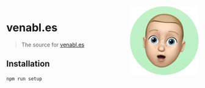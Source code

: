 <img src="public/apple-touch-icon.png" align="right" />

# venabl.es

> The source for [venabl.es](https://venabl.es)

## Installation

```sh
npm run setup
```
